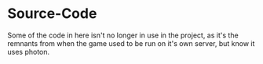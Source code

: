 # Source-Code
Some of the code in here isn't no longer in use in the project, as it's the remnants from when the game used to be run on it's own server, but know it uses photon.
